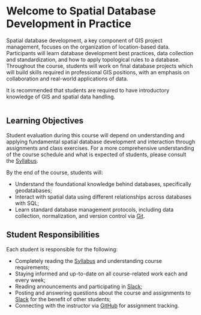# Welcome to Spatial Database Development in Practice

Spatial database development, a key component of GIS project management, focuses on the organization of location-based data. Participants will learn database development best practices, data collection and standardization, and how to apply topological rules to a database. Throughout the course, students will work on final database projects which will build skills required in professional GIS positions, with an emphasis on collaboration and real-world applications of data.

It is recommended that students are required to have introductory knowledge of GIS and spatial data handling.

```{tableofcontents}
```

## Learning Objectives
Student evaluation during this course will depend on understanding and applying fundamental spatial database development and interaction through assignments and class exercises. For a more comprehensive understanding of the course schedule and what is expected of students, please consult the [Syllabus](materials/Syllabus-011924.pdf).

By the end of the course, students will:
- Understand the foundational knowledge behind databases, specifically geodatabases;
- Interact with spatial data using different relationships across databases with SQL;
- Learn standard database management protocols, including data collection, normalization, and version control via [Git](https://github.com/).

## Student Responsibilities
Each student is responsible for the following:
- Completely reading the [Syllabus](materials/Syllabus-011924.pdf) and understanding course requirements;
- Staying informed and up-to-date on all course-related work each and every week;
- Reading announcements and participating in [Slack](https://clark-gis.slack.com/);
- Posting and answering questions about the course and assignments to [Slack](https://clark-gis.slack.com/) for the benefit of other students;
- Connecting with the instructor via [GitHub](https://github.com/) for assignment tracking.
